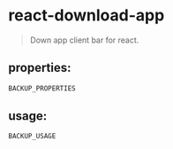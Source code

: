 # react-download-app
> Down app client bar for react.


## properties:
```javascript
BACKUP_PROPERTIES
```

## usage:
```jsx
BACKUP_USAGE
```

